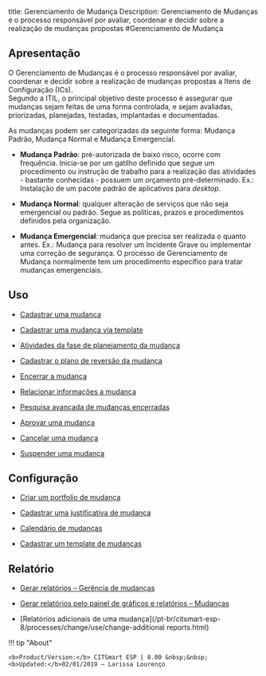 title:  Gerenciamento de Mudança 
Description: Gerenciamento de Mudanças é o processo responsável por avaliar, coordenar e decidir sobre a realização de mudanças propostas
#Gerenciamento de Mudança

**Apresentação**
----------------

O Gerenciamento de Mudanças é o processo responsável por avaliar, coordenar e
decidir sobre a realização de mudanças propostas a Itens de Configuração (ICs).  
Segundo a ITIL, o principal objetivo deste processo é assegurar que mudanças
sejam feitas de uma forma controlada, e sejam avaliadas, priorizadas,
planejadas, testadas, implantadas e documentadas.

As mudanças podem ser categorizadas da seguinte forma: Mudança Padrão, Mudança
Normal e Mudança Emergencial.

-   **Mudança Padrão**: pré-autorizada de baixo risco, ocorre com frequência.
    Inicia-se por um gatilho definido que segue um procedimento ou instrução de
    trabalho para a realização das atividades - bastante conhecidas - possuem um
    orçamento pré-determinado. Ex.: Instalação de um pacote padrão de
    aplicativos para *desktop*.

-   **Mudança Normal**: qualquer alteração de serviços que não seja emergencial
    ou padrão. Segue as políticas, prazos e procedimentos definidos pela
    organização.

-   **Mudança Emergencial**: mudança que precisa ser realizada o quanto antes.
    Ex.: Mudança para resolver um Incidente Grave ou implementar uma correção de
    segurança. O processo de Gerenciamento de Mudança normalmente tem um
    procedimento específico para tratar mudanças emergenciais.

Uso
-------

-   [Cadastrar uma mudança](/pt-br/citsmart-esp-8/processes/change/use/register-change.html)

-   [Cadastrar uma mudança via template](/pt-br/citsmart-esp-8/processes/change/use/register-change-via-template.html)

-   [Atividades da fase de planejamento da mudança](/pt-br/citsmart-esp-8/processes/change/use/change-planning-activities.html)

-   [Cadastrar o plano de reversão da mudança](/pt-br/citsmart-esp-8/processes/change/use/change-reversion-plan.html)

-   [Encerrar a mudança](/pt-br/citsmart-esp-8/processes/change/use/execute-change.html)

-   [Relacionar informações a mudança](/pt-br/citsmart-esp-8/processes/change/use/relate-information-to-change.html)

-   [Pesquisa avançada de mudanças encerradas](/pt-br/citsmart-esp-8/processes/change/use/advanced-search-for-change.html)

-  [Aprovar uma mudança](/pt-br/citsmart-esp-8/processes/change/use/change-approval.html)

-  [Cancelar uma mudança](/pt-br/citsmart-esp-8/processes/change/use/cancel-change.html)

-   [Suspender uma mudança](/pt-br/citsmart-esp-8/processes/change/use/suspend-change.html)

**Configuração**
----------------

-   [Criar um portfolio de mudança](/pt-br/citsmart-esp-8/processes/change/configuration/change-portfolio.html)

-   [Cadastrar uma justificativa de mudança](/pt-br/citsmart-esp-8/processes/change/configuration/change-justification.html)

-   [Calendário de mudanças](/pt-br/citsmart-esp-8/processes/change/configuration/change-schedule.html)

-   [Cadastrar um template de mudanças](/pt-br/citsmart-esp-8/processes/change/configuration/change-template.html)

**Relatório**
-------------

-   [Gerar relatórios – Gerência de mudanças](/pt-br/citsmart-esp-8/processes/change/configuration/generate-reports-change-management.html)

-   [Gerar relatórios pelo painel de gráficos e relatórios – Mudanças](/pt-br/citsmart-esp-8/processes/change/configuration/generate-reports-charts-panel-change.html)

-   [Relatórios adicionais de uma mudança](/pt-br/citsmart-esp-8/processes/change/use/change-additional reports.html)

!!! tip "About"

    <b>Product/Version:</b> CITSmart ESP | 8.00 &nbsp;&nbsp;
    <b>Updated:</b>02/01/2019 – Larissa Lourenço

